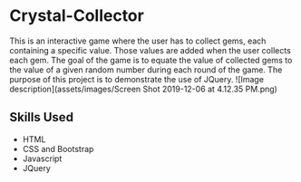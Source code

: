 # Crystal-Collector

This is an interactive game where the user has to collect gems, each containing a specific value. Those values are added when the user collects each gem. The goal of the game is to equate the value of collected gems to the value of a given random number during each round of the game. The purpose of this project is to demonstrate the use of JQuery. 
![Image description](assets/images/Screen Shot 2019-12-06 at 4.12.35 PM.png)

## Skills Used 
* HTML 
* CSS and Bootstrap 
* Javascript 
* JQuery

